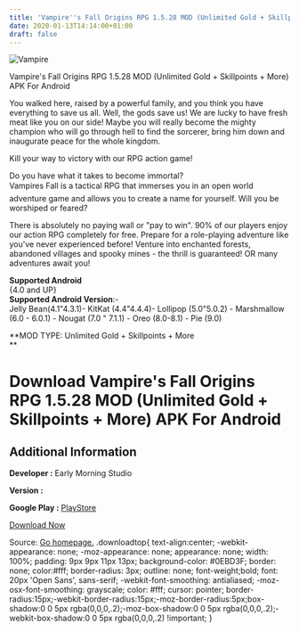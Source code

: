 ```yaml
---
title: 'Vampire''s Fall Origins RPG 1.5.28 MOD (Unlimited Gold + Skillpoints + More) APK For Android'
date: 2020-01-13T14:14:00+01:00
draft: false
---
```


![Vampire](https://i0.wp.com/apkhome.net/wp-content/uploads/2020/01/Vampires-Fall-Origins-RPG-1.5.28-MOD-Unlimited-Gold-Skillpoints-More-1.png "Vampire")

  

Vampire's Fall Origins RPG 1.5.28 MOD (Unlimited Gold + Skillpoints + More) APK For Android

You walked here, raised by a powerful family, and you think you have everything to save us all. Well, the gods save us! We are lucky to have fresh meat like you on our side! Maybe you will really become the mighty champion who will go through hell to find the sorcerer, bring him down and inaugurate peace for the whole kingdom.

Kill your way to victory with our RPG action game!

Do you have what it takes to become immortal?  
Vampires Fall is a tactical RPG that immerses you in an open world adventure game and allows you to create a name for yourself. Will you be worshiped or feared?

There is absolutely no paying wall or "pay to win". 90% of our players enjoy our action RPG completely for free. Prepare for a role-playing adventure like you've never experienced before! Venture into enchanted forests, abandoned villages and spooky mines - the thrill is guaranteed! OR many adventures await you!

**Supported Android**  
{4.0 and UP}  
**Supported Android Version**:-  
Jelly Bean(4.1"4.3.1)- KitKat (4.4"4.4.4)- Lollipop (5.0"5.0.2) - Marshmallow (6.0 - 6.0.1) - Nougat (7.0 " 7.1.1) - Oreo (8.0-8.1) - Pie (9.0)

**MOD TYPE: Unlimited Gold + Skillpoints + More  
**

Download Vampire's Fall Origins RPG 1.5.28 MOD (Unlimited Gold + Skillpoints + More) APK For Android
====================================================================================================

Additional Information
----------------------

**Developer :** Early Morning Studio

**Version :**

**Google Play :** [PlayStore](https://play.google.com/store/apps/details?id=com.earlymorningstudio.vampiresfall2)

  

[Download Now](https://store4app.co/post/vampires-fall-origins-rpg-1-5-28-mod-unlimited-gold-skillpoints-more-apk-for-android_1578921018)

  
Source: [Go homepage.](https://store4app.co/post/vampires-fall-origins-rpg-1-5-28-mod-unlimited-gold-skillpoints-more-apk-for-android_1578921018) .downloadtop{ text-align:center; -webkit-appearance: none; -moz-appearance: none; appearance: none; width: 100%; padding: 9px 9px 11px 13px; background-color: #0EBD3F; border: none; color:#fff; border-radius: 3px; outline: none; font-weight;bold; font: 20px 'Open Sans', sans-serif; -webkit-font-smoothing: antialiased; -moz-osx-font-smoothing: grayscale; color: #fff; cursor: pointer; border-radius:15px;-webkit-border-radius:15px;-moz-border-radius:5px;box-shadow:0 0 5px rgba(0,0,0,.2);-moz-box-shadow:0 0 5px rgba(0,0,0,.2);-webkit-box-shadow:0 0 5px rgba(0,0,0,.2) !important; }